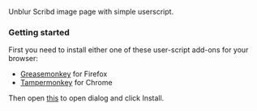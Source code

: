 Unblur Scribd image page with simple userscript.

### Getting started

First you need to install either one of these user-script add-ons for your browser:

* [Greasemonkey](https://addons.mozilla.org/en-US/firefox/addon/greasemonkey/) for Firefox
* [Tampermonkey](https://chrome.google.com/webstore/detail/tampermonkey/dhdgffkkebhmkfjojejmpbldmpobfkfo) for Chrome

Then open [this](https://raw.githubusercontent.com/gvoze32/scribdunblurer/master/scribdunblurer.user.js) to open dialog and click Install.
